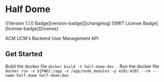 # Half Dome

![Version 1.1.0 Badge][version-badge]][changelog] [![MIT License Badge][license-badge]][license]

ACM UCM's Backend User Management API

## Get Started

Build the docker file `docker build -t half-dome:dev .`
Run the docker file `docker run -v ${PWD}:/app -v /app/node_modules -p 4201:4201 --rm --name half-dome half-dome:dev`

